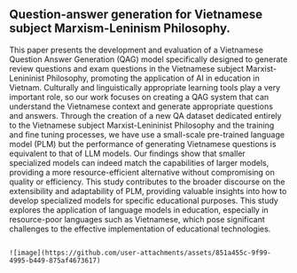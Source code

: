 ## Question-answer generation for Vietnamese subject Marxism-Leninism Philosophy.
This paper presents the development and evaluation of a Vietnamese Question Answer Generation (QAG) model specifically designed to generate review questions and exam questions in the Vietnamese subject Marxist-Lenininist Philosophy, promoting the application of AI in education in Vietnam. Culturally and linguistically appropriate learning tools play a very important role, so our work focuses on creating a QAG system that can understand the Vietnamese context and generate appropriate questions and answers. Through the creation of a new QA dataset dedicated entirely to the Vietnamese subject Marxist-Lenininist Philosophy and the training and fine tuning processes, we have use a small-scale pre-trained language model (PLM) but the performance of generating Vietnamese questions is equivalent to that of LLM models. Our findings show that smaller specialized models can indeed match the capabilities of larger models, providing a more resource-efficient alternative without compromising on quality or efficiency. This study contributes to the broader discourse on the extensibility and adaptability of PLM, providing valuable insights into how to develop specialized models for specific educational purposes. This study explores the application of language models in education, especially in resource-poor languages such as Vietnamese, which pose significant challenges to the effective implementation of educational technologies.
                                                                         
                                                                          
                                                                          
                                                                          ![image](https://github.com/user-attachments/assets/851a455c-9f99-4995-b449-875af4673617)

